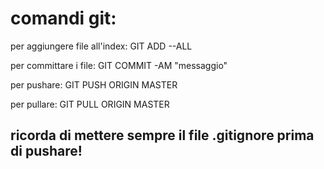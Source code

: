 # comandi git:
  per aggiungere file all'index:
  GIT ADD --ALL
  
  per committare i file:
  GIT COMMIT -AM "messaggio"
  
  per pushare:
  GIT PUSH ORIGIN MASTER
  
  per pullare:
  GIT PULL ORIGIN MASTER
  
  ## ricorda di mettere sempre il file .gitignore prima di pushare!
